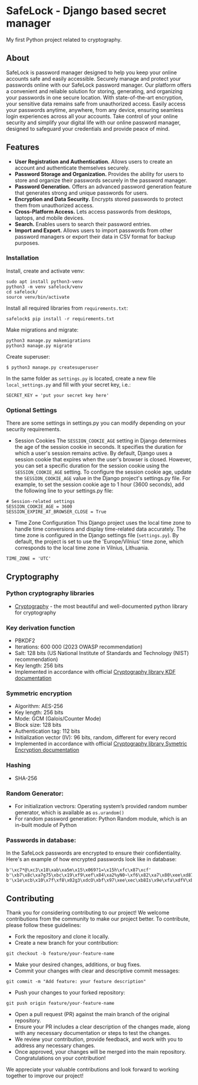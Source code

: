 # SafeLock - Django based secret manager
My first Python project related to cryptography.

## About
SafeLock is password manager designed to help you keep your online accounts safe and easily accessible.
Securely manage and protect your passwords online with our SafeLock password manager. Our platform offers a convenient and reliable solution for storing, generating, and organizing your passwords in one secure location. With state-of-the-art encryption, your sensitive data remains safe from unauthorized access. Easily access your passwords anytime, anywhere, from any device, ensuring seamless login experiences across all your accounts. Take control of your online security and simplify your digital life with our online password manager, designed to safeguard your credentials and provide peace of mind.

## Features
- **User Registration and Authentication.** Allows users to create an account and authenticate themselves securely.
- **Password Storage and Organization.** Provides the ability for users to store and organize their passwords securely in the password manager.
- **Password Generation.** Offers an advanced password generation feature that generates strong and unique passwords for users.
- **Encryption and Data Security.** Encrypts stored passwords to protect them from unauthorized access.
- **Cross-Platform Access.** Lets access passwords from desktops, laptops, and mobile devices.
- **Search.** Enables users to search their password entries.
- **Import and Export.** Allows users to import passwords from other password managers or export their data in CSV format for backup purposes.

### Installation
Install, create and activate venv:
```
sudo apt install python3-venv
python3 -m venv safelock/venv
cd safelock/
source venv/bin/activate
```

Install all required libraries from `requirements.txt`:
```
safelock$ pip install -r requirements.txt
```

Make migrations and migrate:
```
python3 manage.py makemigrations
python3 manage.py migrate
```

Create superuser:
```
$ python3 manage.py createsuperuser
```

In the same folder as `settings.py` is located, create a new file `local_settings.py` and fill with your secret key, i.e.:
```
SECRET_KEY = 'put your secret key here'
```
### Optional Settings
There are some settings in settings.py you can modify depending on your security requirements.

- Session Cookies
The `SESSION_COOKIE_AGE` setting in Django determines the age of the session cookie in seconds. It specifies the duration for which a user's session remains active.
By default, Django uses a session cookie that expires when the user's browser is closed. However, you can set a specific duration for the session cookie using the `SESSION_COOKIE_AGE` setting.
To configure the session cookie age, update the `SESSION_COOKIE_AGE` value in the Django project's settings.py file. For example, to set the session cookie age to 1 hour (3600 seconds), add the following line to your settings.py file:

```
# Session-related settings
SESSION_COOKIE_AGE = 3600
SESSION_EXPIRE_AT_BROWSER_CLOSE = True
```

- Time Zone Configuration
This Django project uses the local time zone to handle time conversions and display time-related data accurately. The time zone is configured in the Django settings file (`settings.py`).
By default, the project is set to use the 'Europe/Vilnius' time zone, which corresponds to the local time zone in Vilnius, Lithuania.

```
TIME_ZONE = 'UTC'
```

## Cryptography

### Python cryptography libraries
- [Cryptography](https://cryptography.io/en/latest/) - the most beautiful and well-documented python library for cryptography

### Key derivation function
- PBKDF2
- Iterations: 600 000 (2023 OWASP recommendation)
- Salt: 128 bits (US National Institute of Standards and Technology (NIST) recommendation)
- Key length: 256 bits
- Implemented in accordance with official [Cryptography library KDF documentation](https://cryptography.io/en/latest/hazmat/primitives/key-derivation-functions/)

### Symmetric encryption
- Algorithm: AES-256
- Key length: 256 bits
- Mode: GCM (Galois/Counter Mode)
- Block size: 128 bits
- Authentication tag: 112 bits
- Initialization vector (IV): 96 bits, random, different for every record
- Implemented in accordance with official [Cryptography library Symetric Encryption documentation](https://cryptography.io/en/latest/hazmat/primitives/symmetric-encryption/)

### Hashing
- SHA-256

### Random Generator:
- For initialization vectrors: Operating system’s provided random number generator, which is available as `os.urandom()`
- For random password generation: Python Random module, which is an in-built module of Python

### Passwords in database:
In the SafeLock passwords are encrypted to ensure their confidentiality. Here's an example of how encrypted passwords look like in database:
```
b'\xc7*@\xc3\x18\xab\xa5m\x15\x069?1=\x15h\xfc\x87\xcf'
b'\xb7\x8c\xa7g75\xbc\x19\xf9\xef\x84\xa2%yN0~\xf6\x82\xa7\x80\xee\xd87j'n\xbe\xa0\x8c\xaa\xc8'
b'\x1e\xcb\x10\x7f\xf8\x02g3\xdcO\xbf\x97\xee\xec\xb8Is\x9e\xfa\xdfV\xb4\xc8e\xbe+l\xf4\x9c\xf8\xe1'
```

## Contributing
Thank you for considering contributing to our project! We welcome contributions from the community to make our project better. To contribute, please follow these guidelines:
- Fork the repository and clone it locally.
- Create a new branch for your contribution:
```
git checkout -b feature/your-feature-name
```
- Make your desired changes, additions, or bug fixes.
- Commit your changes with clear and descriptive commit messages:
```
git commit -m "Add feature: your feature description"
```
- Push your changes to your forked repository:
```
git push origin feature/your-feature-name
```
- Open a pull request (PR) against the main branch of the original repository.
- Ensure your PR includes a clear description of the changes made, along with any necessary documentation or steps to test the changes.
- We review your contribution, provide feedback, and work with you to address any necessary changes.
- Once approved, your changes will be merged into the main repository. Congratulations on your contribution!

We appreciate your valuable contributions and look forward to working together to improve our project!

